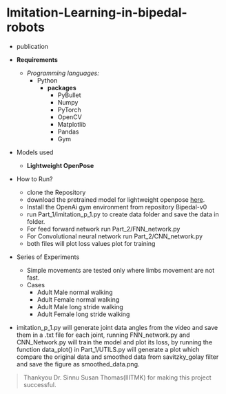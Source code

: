 # Imitation-Learning-in-bipedal-robots

- publication
  
- **Requirements**
   - _Programming languages:_
      - Python
         - **packages**
             - PyBullet
             - Numpy
             - PyTorch
             - OpenCV
             - Matplotlib
             - Pandas
             - Gym


- Models used
   - **Lightweight OpenPose**

- How to Run?
   - clone the Repository
   - download the pretrained model for lightweight openpose [here](https://download.01.org/opencv/openvino_training_extensions/models/human_pose_estimation/checkpoint_iter_370000.pth).
   - Install the OpenAi gym environment from repository Bipedal-v0
   - run Part_1/imitation_p_1.py to create data folder and save the data in folder.
   - For feed forward network run Part_2/FNN_network.py
   - For Convolutional neural network run Part_2/CNN_network.py
   - both files will plot loss values plot for training

- Series of Experiments
  - Simple movements are tested only where limbs movement are not fast.
  - Cases
      - Adult Male normal walking
      - Adult Female normal walking
      - Adult Male long stride walking
      - Adult Female long stride walking

- imitation_p_1.py will generate joint data angles from the video and save them in a .txt file for each joint, running FNN_network.py and CNN_Network.py will train the model and plot its loss, by running the function data_plot() in Part_1/UTILS.py will generate a plot which compare the original data and smoothed data from savitzky_golay filter and save the figure as smoothed_data.png. 
                    
> Thankyou Dr. Sinnu Susan Thomas(IIITMK) for making this project successful.
